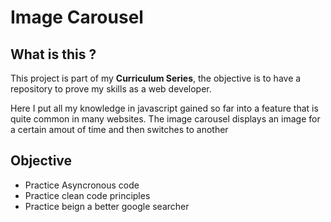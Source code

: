 # Image Carousel

## What is this ?

This project is part of my **Curriculum Series**, the objective is to have a repository to prove my skills as a web developer.

Here I put all my knowledge in javascript gained so far into a feature that is quite common in many websites.
The image carousel displays an image for a certain amout of time and then switches to another

## Objective

- Practice Asyncronous code
- Practice clean code principles
- Practice beign a better google searcher
